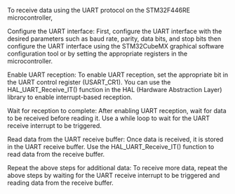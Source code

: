 
To receive data using the UART protocol on the STM32F446RE microcontroller,

Configure the UART interface: First,  configure the UART interface with the desired parameters such as baud rate, parity, data bits, and stop bits then configure the UART interface using the STM32CubeMX graphical software configuration tool or by setting the appropriate registers in the microcontroller.

Enable UART reception: To enable UART reception,  set the appropriate bit in the UART control register (USART_CR1). You can use the HAL_UART_Receive_IT() function in the HAL (Hardware Abstraction Layer) library to enable interrupt-based reception.

Wait for reception to complete: After enabling UART reception, wait for data to be received before reading it. Use a while loop to wait for the UART receive interrupt to be triggered.

Read data from the UART receive buffer: Once data is received, it is stored in the UART receive buffer. Use the HAL_UART_Receive_IT() function to read data from the receive buffer.

Repeat the above steps for additional data: To receive more data,  repeat the above steps by waiting for the UART receive interrupt to be triggered and reading data from the receive buffer.

